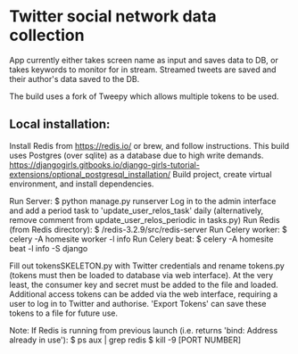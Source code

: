 Twitter social network data collection
==================================

App currently either takes screen name as input and saves data to DB, or takes
keywords to monitor for in stream. Streamed tweets are saved and their author's
data saved to the DB.

The build uses a fork of Tweepy which allows multiple tokens to be used.



Local installation:
------------
Install Redis from https://redis.io/ or brew, and follow instructions.
This build uses Postgres (over sqlite) as a database due to high write demands.
https://djangogirls.gitbooks.io/django-girls-tutorial-extensions/optional_postgresql_installation/
Build project, create virtual environment, and install dependencies.

Run Server: $ python manage.py runserver
  Log in to the admin interface and add a period task to 'update_user_relos_task' daily (alternatively, remove comment from update_user_relos_periodic in tasks.py)
Run Redis (from Redis directory): $ /redis-3.2.9/src/redis-server
Run Celery worker: $ celery -A homesite worker -l info
Run Celery beat: $ celery -A homesite beat -l info -S django

Fill out tokensSKELETON.py with Twitter credentials and rename tokens.py (tokens
must then be loaded to database via web interface). At the very least, the
consumer key and secret must be added to the file and loaded. Additional access
tokens can be added via the web interface, requiring a user to log in to Twitter
and authorise. 'Export Tokens' can save these tokens to a file for future use.



Note:
If Redis is running from previous launch (i.e. returns 'bind: Address already in use'):
$ ps aux | grep redis
$ kill -9 [PORT NUMBER]

